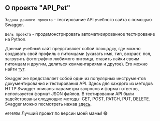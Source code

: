 ## **О проекте "API_Pet"**

`Задача данного проекта` - тестирование API учебного сайта с помощью Swagger. 

`Цель проекта` - продемонстрировать автоматизированное тестирование на Python.

Данный учебный сайт представляет собой площадку, где можно создавать свой профиль с питомцами (указать имя, тип, возраст, пол, загрузить фотографию любимого питомца, ставить лайки своим питомцам и другим, делиться комментариями и другое). Его можно найти [тут](http://34.141.58.52:8080/#/).

Svagger же представляет собой один из популярных инструментов документирования и тестирования API.
Здесь для каждого из методов HTTP Swagger описаны параметры запросов и формат ответов, используется формат JSON файлов.
В тестировании API были задействованы следующие методы: GET, POST, PATCH, PUT, DELETE.
Svagger можно посмотреть нажав [здесь](http://34.141.58.52:8000/docs#).

`#0969DA` Лучший проект по версии моей мамы! 😁
